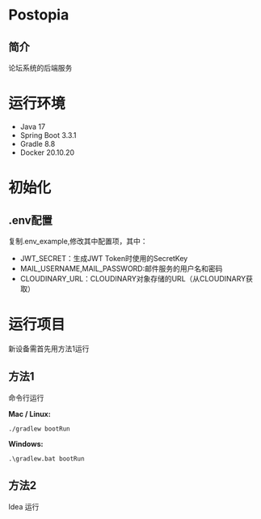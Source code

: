 # Postopia

## 简介

论坛系统的后端服务

# 运行环境

* Java 17
* Spring Boot 3.3.1
* Gradle 8.8
* Docker 20.10.20

# 初始化

## .env配置

复制.env_example,修改其中配置项，其中：

* JWT_SECRET：生成JWT Token时使用的SecretKey
* MAIL_USERNAME,MAIL_PASSWORD:邮件服务的用户名和密码
* CLOUDINARY_URL：CLOUDINARY对象存储的URL（从CLOUDINARY获取）

# 运行项目

新设备需首先用方法1运行

## 方法1

命令行运行

**Mac / Linux:**

```shell
./gradlew bootRun
```

**Windows:**

```shell
.\gradlew.bat bootRun
```

## 方法2

Idea 运行
